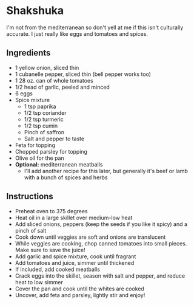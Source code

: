# Shakshuka

I'm not from the mediterranean so don't yell at me if this isn't culturally accurate. I just really like eggs and tomatoes and spices.

## Ingredients

- 1 yellow onion, sliced thin
- 1 cubanelle pepper, sliced thin (bell pepper works too)
- 1 28 oz. can of whole tomatoes
- 1/2 head of garlic, peeled and minced
- 6 eggs
- Spice mixture
  - 1 tsp paprika
  - 1/2 tsp coriander
  - 1/2 tsp turmeric
  - 1/2 tsp cumin
  - Pinch of saffron
  - Salt and pepper to taste
- Feta for topping
- Chopped parsley for topping
- Olive oil for the pan
- **Optional:** mediterranean meatballs
  - I'll add another recipe for this later, but generally it's beef or lamb with a bunch of spices and herbs

## Instructions

- Preheat oven to 375 degrees
- Heat oil in a large skillet over medium-low heat
- Add sliced onions, peppers (keep the seeds if you like it spicy) and a pinch of salt
- Cook down until veggies are soft and onions are translucent
- While veggies are cooking, chop canned tomatoes into small pieces. Make sure to save the juice!
- Add garlic and spice mixture, cook until fragrant
- Add tomatoes and juice, simmer until thickened
- If included, add cooked meatballs
- Crack eggs into the skillet, season with salt and pepper, and reduce heat to low simmer
- Cover the pan and cook until the whites are cooked
- Uncover, add feta and parsley, lightly stir and enjoy!
